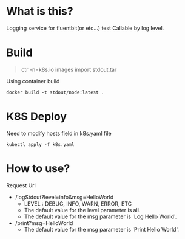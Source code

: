 # What is this?
Logging service for fluentbit(or etc...) test
Callable by log level.


# Build
> ctr -n=k8s.io images import stdout.tar

Using container build
```
docker build -t stdout/node:latest .
```

# K8S Deploy
Need to modify hosts field in k8s.yaml file
```
kubectl apply -f k8s.yaml
```

# How to use?
Request Url
-  /logStdout?level=info&msg=HelloWorld
    - LEVEL : DEBUG, INFO, WARN, ERROR, ETC
    - The default value for the level parameter is all.
    - The default value for the msg parameter is 'Log Hello World'.
-  /print?msg=HelloWorld
    - The default value for the msg parameter is 'Print Hello World'.
